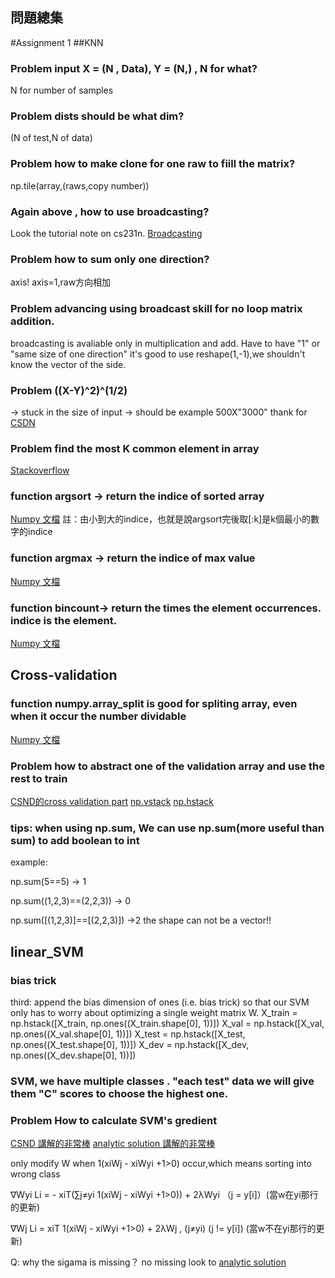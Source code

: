 問題總集
-------
#Assignment 1
##KNN
### Problem input X = (N , Data), Y = (N,) , N for what? 
N for number of samples

### Problem dists should be what dim? 
(N of test,N of data)

### Problem how to make clone for one raw to fiill the matrix? 
np.tile(array,(raws,copy number))

### Again above , how to use broadcasting? 
Look the tutorial note on cs231n. [Broadcasting](http://cs231n.github.io/python-numpy-tutorial/#numpy-arrays)

### Problem how to sum only one direction? 
axis! axis=1,raw方向相加

### Problem advancing using broadcast skill for no loop matrix addition. 
broadcasting is avaliable only in multiplication and add.
Have to have "1" or "same size of one direction"
it's good to use reshape(1,-1),we shouldn't know the vector of the side.

### Problem ((X-Y)^2)^(1/2)  
-> stuck in the size of input -> should be example 500X"3000" thank for [CSDN](https://blog.csdn.net/qq_22812319/article/details/79677525)

### Problem find the most K common element in array 
[Stackoverflow](https://stackoverflow.com/questions/6252280/find-the-most-frequent-number-in-a-numpy-vector)

### function argsort -> return the indice of sorted array 
[Numpy 文檔](https://docs.scipy.org/doc/numpy/reference/generated/numpy.argsort.html?highlight=argsor#numpy.argsort) 
註：由小到大的indice，也就是說argsort完後取[:k]是k個最小的數字的indice

### function argmax -> return the indice of max value
[Numpy 文檔](https://docs.scipy.org/doc/numpy/reference/generated/numpy.argmax.html?highlight=argmax#numpy.argmax) 

### function bincount-> return the times the element occurrences. indice is the element.
[Numpy 文檔](https://docs.scipy.org/doc/numpy/reference/generated/numpy.bincount.html)

## Cross-validation

### function numpy.array_split is good for spliting array, even when it occur the number dividable
[Numpy 文檔](https://docs.scipy.org/doc/numpy/reference/generated/numpy.array_split.html)

### Problem how to abstract one of the validation array and use the rest to train
[CSND的cross validation part](https://blog.csdn.net/qq_22812319/article/details/79677525)
[np.vstack](https://docs.scipy.org/doc/numpy/reference/generated/numpy.vstack.html?highlight=vstack#numpy.vstack)
[np.hstack](https://docs.scipy.org/doc/numpy/reference/generated/numpy.hstack.html?highlight=hstack#numpy.hstack)

### tips: when using np.sum, We can use np.sum(more useful than sum) to add boolean to int

example: 

np.sum(5==5) -> 1

np.sum((1,2,3)==(2,2,3)) -> 0

np.sum([(1,2,3)]==[(2,2,3)]) ->2 
the shape can not be a vector!!

## linear_SVM

### bias trick
third: append the bias dimension of ones (i.e. bias trick) so that our SVM only has to worry about optimizing a single weight matrix W.
X_train = np.hstack([X_train, np.ones((X_train.shape[0], 1))])
X_val = np.hstack([X_val, np.ones((X_val.shape[0], 1))])
X_test = np.hstack([X_test, np.ones((X_test.shape[0], 1))])
X_dev = np.hstack([X_dev, np.ones((X_dev.shape[0], 1))])

### SVM, we have multiple classes . "each test" data we will give them "C" scores to choose the highest one.

### Problem How to calculate SVM's gredient 

[CSND 講解的非常棒](https://blog.csdn.net/CV_YOU/article/details/78077329)
[analytic solution 講解的非常棒](https://mlxai.github.io/2017/01/06/vectorized-implementation-of-svm-loss-and-gradient-update.html)

only modify W when 1(xiWj - xiWyi +1>0) occur,which means sorting into wrong class


∇Wyi Li = - xiT(∑j≠yi 1(xiWj - xiWyi +1>0)) + 2λWyi （j = y[i]）(當w在yi那行的更新)


∇Wj Li = xiT 1(xiWj - xiWyi +1>0) + 2λWj , (j≠yi) (j != y[i]) (當w不在yi那行的更新)

Q: why the sigama is missing？ no missing look to [analytic solution](https://mlxai.github.io/2017/01/06/vectorized-implementation-of-svm-loss-and-gradient-update.html)

### 